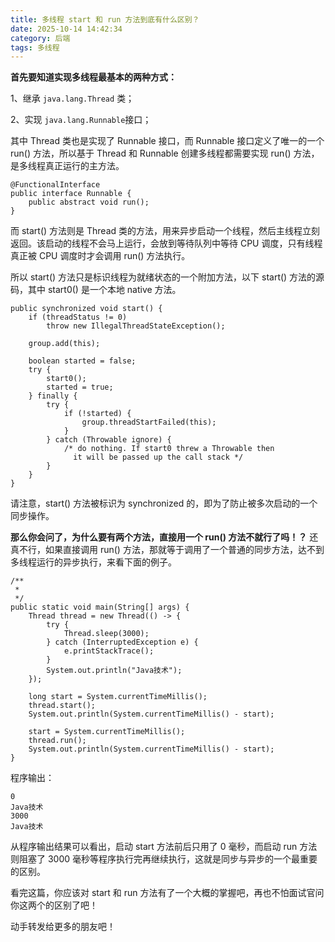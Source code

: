 ```yaml
---
title: 多线程 start 和 run 方法到底有什么区别？
date: 2025-10-14 14:42:34
category: 后端
tags: 多线程
---
```


**首先要知道实现多线程最基本的两种方式：**

1、继承 `java.lang.Thread` 类；

2、实现 `java.lang.Runnable`接口；

其中 Thread 类也是实现了 Runnable 接口，而 Runnable 接口定义了唯一的一个 run() 方法，所以基于 Thread 和 Runnable 创建多线程都需要实现 run() 方法，是多线程真正运行的主方法。

```
@FunctionalInterface
public interface Runnable {
    public abstract void run();
}
```

而 start() 方法则是 Thread 类的方法，用来异步启动一个线程，然后主线程立刻返回。该启动的线程不会马上运行，会放到等待队列中等待 CPU 调度，只有线程真正被 CPU 调度时才会调用 run() 方法执行。

所以 start() 方法只是标识线程为就绪状态的一个附加方法，以下 start() 方法的源码，其中 start0() 是一个本地 native 方法。

```
public synchronized void start() {
    if (threadStatus != 0)
        throw new IllegalThreadStateException();

    group.add(this);

    boolean started = false;
    try {
        start0();
        started = true;
    } finally {
        try {
            if (!started) {
                group.threadStartFailed(this);
            }
        } catch (Throwable ignore) {
            /* do nothing. If start0 threw a Throwable then
              it will be passed up the call stack */
        }
    }
}
```

请注意，start() 方法被标识为 synchronized 的，即为了防止被多次启动的一个同步操作。

**那么你会问了，为什么要有两个方法，直接用一个 run() 方法不就行了吗！？** 还真不行，如果直接调用 run() 方法，那就等于调用了一个普通的同步方法，达不到多线程运行的异步执行，来看下面的例子。

```
/**
 * 
 */
public static void main(String[] args) {
	Thread thread = new Thread(() -> {
		try {
			Thread.sleep(3000);
		} catch (InterruptedException e) {
			e.printStackTrace();
		}
		System.out.println("Java技术");
	});

	long start = System.currentTimeMillis();
	thread.start();
	System.out.println(System.currentTimeMillis() - start);

	start = System.currentTimeMillis();
	thread.run();
	System.out.println(System.currentTimeMillis() - start);
}

```

程序输出：

```
0
Java技术
3000
Java技术
```

从程序输出结果可以看出，启动 start 方法前后只用了 0 毫秒，而启动 run 方法则阻塞了 3000 毫秒等程序执行完再继续执行，这就是同步与异步的一个最重要的区别。

看完这篇，你应该对 start 和 run 方法有了一个大概的掌握吧，再也不怕面试官问你这两个的区别了吧！

动手转发给更多的朋友吧！


